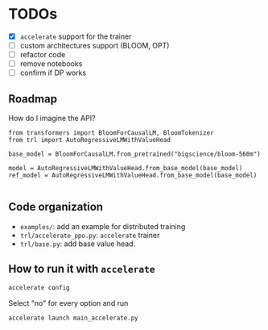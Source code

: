 # TODOs

- [x] `accelerate` support for the trainer
- [ ] custom architectures support (BLOOM, OPT)
- [ ] refactor code
- [ ] remove notebooks
- [ ] confirm if DP works

## Roadmap

How do I imagine the API?
```
from transformers import BloomForCausalLM, BloomTokenizer
from trl import AutoRegressiveLMWithValueHead

base_model = BloomForCausalLM.from_pretrained("bigscience/bloom-560m")

model = AutoRegressiveLMWithValueHead.from_base_model(base_model)
ref_model = AutoRegressiveLMWithValueHead.from_base_model(base_model)


```

## Code organization

- `examples/`: add an example for distributed training
- `trl/accelerate_ppo.py`: `accelerate` trainer
- `trl/base.py`: add base value head.

## How to run it with `accelerate`

```bash
accelerate config
```

Select "no" for every option and run
```bash
accelerate launch main_accelerate.py
```

